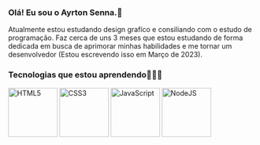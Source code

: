 ### Olá! Eu sou o Ayrton Senna.👋
Atualmente estou estudando design grafíco e consiliando com o estudo de programação. Faz cerca de uns 3 meses que estou estudando de forma dedicada em busca de aprimorar minhas habilidades e me tornar um desenvolvedor (Estou escrevendo isso em Março de 2023).
### Tecnologias que estou aprendendo👾👨‍💻

<div style="display: inline-block">
  <img align="center" alt="HTML5" src="https://img.shields.io/badge/HTML5-E34F26?style=for-the-badge&logo=html5&logoColor=white" width="100" />
  <img align="center" alt="CSS3" src="https://img.shields.io/badge/CSS3-1572B6?style=for-the-badge&logo=css3&logoColor=white" width="100" />
  
  <img align="center" alt="JavaScript" src="https://img.shields.io/badge/JavaScript-323330?style=for-the-badge&logo=javascript&logoColor=F7DF1E" width="100" />
  <img align="center" alt="NodeJS" src="https://img.shields.io/badge/Node.js-43853D?style=for-the-badge&logo=node.js&logoColor=white" width="100" />
</div>


